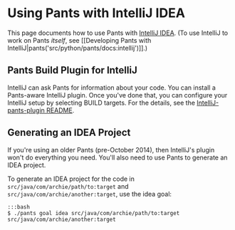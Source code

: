 Using Pants with IntelliJ IDEA
==============================

This page documents how to use Pants with [IntelliJ
IDEA](http://www.jetbrains.com/idea/). (To use IntelliJ to work on Pants
*itself*, see
[[Developing Pants with IntelliJ|pants('src/python/pants/docs:intellij')]].)

Pants Build Plugin for IntelliJ
-------------------------------

IntelliJ can ask Pants for information about your code. You can install a Pants-aware IntelliJ
plugin. Once you've done that, you can configure your IntelliJ setup by selecting BUILD targets.
For the details, see the
[IntelliJ-pants-plugin README](https://github.com/pantsbuild/intellij-pants-plugin/blob/master/README.md).

Generating an IDEA Project
--------------------------

If you're using an older Pants (pre-October 2014), then IntelliJ's plugin won't do everything you
need. You'll also need to use Pants to generate an IDEA project.

To generate an IDEA project for the code in `src/java/com/archie/path/to:target` and
`src/java/com/archie/another:target`, use the <a xref="gref_goal_idea">idea goal</a>:

    :::bash
    $ ./pants goal idea src/java/com/archie/path/to:target src/java/com/archie/another:target
